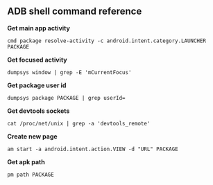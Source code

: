 ## ADB shell command reference

**Get main app activity**

```shell
cmd package resolve-activity -c android.intent.category.LAUNCHER PACKAGE
```

**Get focused activity**

```shell
dumpsys window | grep -E 'mCurrentFocus'
```

**Get package user id**

```shell
dumpsys package PACKAGE | grep userId= 
```

**Get devtools sockets**

```shell
cat /proc/net/unix | grep -a 'devtools_remote'
```

**Create new page**

```shell
am start -a android.intent.action.VIEW -d "URL" PACKAGE
```

**Get apk path**

```shell
pm path PACKAGE
```